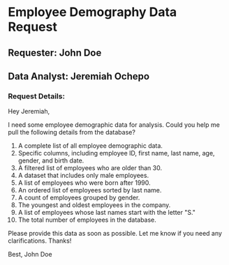 # Employee Demography Data Request

## Requester: John Doe
## Data Analyst: Jeremiah Ochepo

### Request Details:

Hey Jeremiah,

I need some employee demographic data for analysis. Could you help me pull the following details from the database?

1. A complete list of all employee demographic data.
2. Specific columns, including employee ID, first name, last name, age, gender, and birth date.
3. A filtered list of employees who are older than 30.
4. A dataset that includes only male employees.
5. A list of employees who were born after 1990.
6. An ordered list of employees sorted by last name.
7. A count of employees grouped by gender.
8. The youngest and oldest employees in the company.
9. A list of employees whose last names start with the letter "S."
10. The total number of employees in the database.

Please provide this data as soon as possible. Let me know if you need any clarifications. Thanks!

Best,
John Doe

